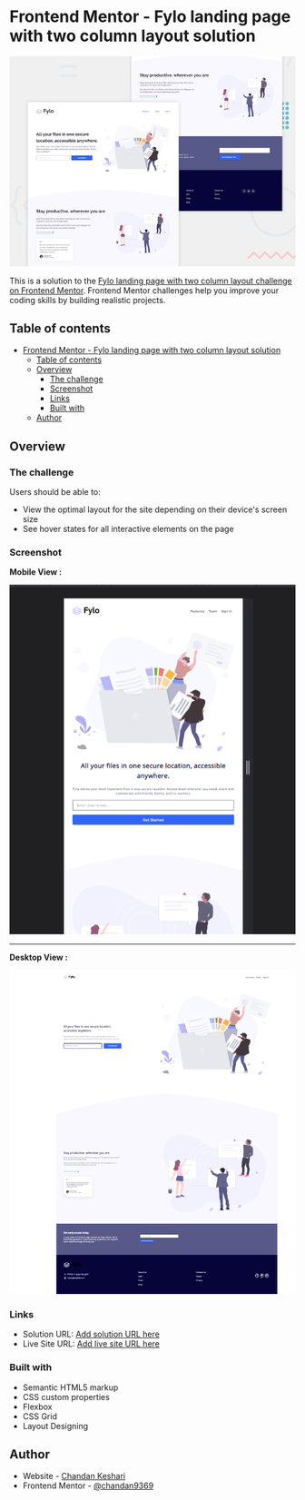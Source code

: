# Frontend Mentor - Fylo landing page with two column layout solution

![Design preview for the Fylo landing page with two column layout challenge](./design/desktop-preview.jpg)

This is a solution to the [Fylo landing page with two column layout challenge on Frontend Mentor](https://www.frontendmentor.io/challenges/fylo-landing-page-with-two-column-layout-5ca5ef041e82137ec91a50f5). Frontend Mentor challenges help you improve your coding skills by building realistic projects.

## Table of contents

- [Frontend Mentor - Fylo landing page with two column layout solution](#frontend-mentor---fylo-landing-page-with-two-column-layout-solution)
  - [Table of contents](#table-of-contents)
  - [Overview](#overview)
    - [The challenge](#the-challenge)
    - [Screenshot](#screenshot)
    - [Links](#links)
    - [Built with](#built-with)
  - [Author](#author)

## Overview

### The challenge

Users should be able to:

- View the optimal layout for the site depending on their device's screen size
- See hover states for all interactive elements on the page

### Screenshot

**Mobile View :**

![ss-1](./images/ss-1.png)

---

**Desktop View :**

![ss-2](./images/ss-2.png)

### Links

- Solution URL: [Add solution URL here](https://github.com/chandan9369/Responsive-Fylo-Landing-Page)
- Live Site URL: [Add live site URL here](https://responsive-fylo-landing-page.netlify.app/)

### Built with

- Semantic HTML5 markup
- CSS custom properties
- Flexbox
- CSS Grid
- Layout Designing

## Author

- Website - [Chandan Keshari](https://www.frontendmentor.io/profile/chandan9369)
- Frontend Mentor - [@chandan9369](https://www.frontendmentor.io/profile/chandan9369)
